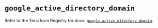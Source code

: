# `google_active_directory_domain`

Refer to the Terraform Registry for docs: [`google_active_directory_domain`](https://registry.terraform.io/providers/hashicorp/google/5.39.1/docs/resources/active_directory_domain).
